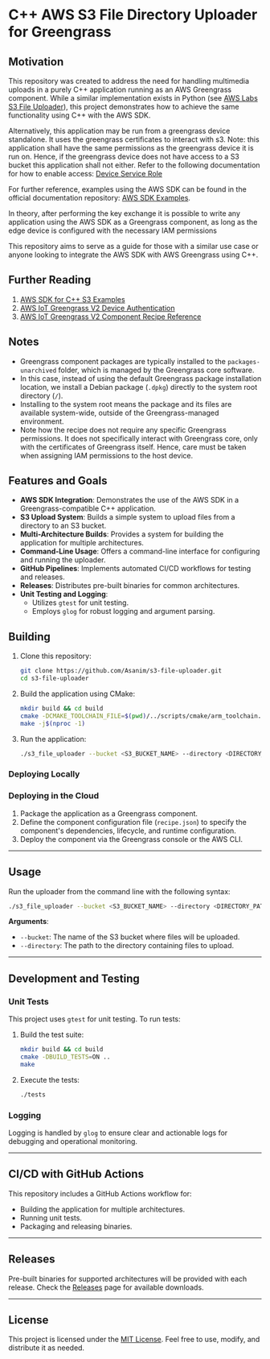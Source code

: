 # C++ AWS S3 File Directory Uploader for Greengrass

## Motivation

This repository was created to address the need for handling multimedia uploads in a purely C++ application running as an AWS Greengrass component. While a similar implementation exists in Python (see [AWS Labs S3 File Uploader](https://github.com/awslabs/aws-greengrass-labs-s3-file-uploader)), this project demonstrates how to achieve the same functionality using C++ with the AWS SDK.

Alternatively, this application may be run from a greengrass device standalone. It uses the greengrass certificates to interact with s3. Note: this application shall have the same permissions as the greengrass device it is run on. Hence, if the greengrass device does not have access to a S3 bucket this application shall not either. Refer to the following documentation for how to enable access: [Device Service Role](https://docs.aws.amazon.com/greengrass/v2/developerguide/device-service-role.html)

For further reference, examples using the AWS SDK can be found in the official documentation repository: [AWS SDK Examples](https://github.com/awsdocs/aws-doc-sdk-examples/tree/main).

In theory, after performing the key exchange it is possible to write any application using the AWS SDK as a Greengrass component, as long as the edge device is configured with the necessary IAM permissions

This repository aims to serve as a guide for those with a similar use case or anyone looking to integrate the AWS SDK with AWS Greengrass using C++.

## Further Reading

1. [AWS SDK for C++ S3 Examples](https://docs.aws.amazon.com/sdk-for-cpp/v1/developer-guide/examples-s3.html)
2. [AWS IoT Greengrass V2 Device Authentication](https://docs.aws.amazon.com/greengrass/v2/developerguide/device-auth.html)
3. [AWS IoT Greengrass V2 Component Recipe Reference](https://docs.aws.amazon.com/greengrass/v2/developerguide/component-recipe-reference.html)


## Notes

- Greengrass component packages are typically installed to the `packages-unarchived` folder, which is managed by the Greengrass core software.
- In this case, instead of using the default Greengrass package installation location, we install a Debian package (`.dpkg`) directly to the system root directory (`/`).
- Installing to the system root means the package and its files are available system-wide, outside of the Greengrass-managed environment.
- Note how the recipe does not require any specific Greengrass permissions. It does not specifically interact with Greengrass core, only with the certificates of Greengrass itself. Hence, care must be taken when assigning IAM permissions to the host device.

## Features and Goals

- **AWS SDK Integration**: Demonstrates the use of the AWS SDK in a Greengrass-compatible C++ application.
- **S3 Upload System**: Builds a simple system to upload files from a directory to an S3 bucket.
- **Multi-Architecture Builds**: Provides a system for building the application for multiple architectures.
- **Command-Line Usage**: Offers a command-line interface for configuring and running the uploader.
- **GitHub Pipelines**: Implements automated CI/CD workflows for testing and releases.
- **Releases**: Distributes pre-built binaries for common architectures.
- **Unit Testing and Logging**:
  - Utilizes `gtest` for unit testing.
  - Employs `glog` for robust logging and argument parsing.

## Building 

1. Clone this repository:
   ```bash
   git clone https://github.com/Asanim/s3-file-uploader.git
   cd s3-file-uploader
   ```

2. Build the application using CMake:
   ```bash
   mkdir build && cd build
   cmake -DCMAKE_TOOLCHAIN_FILE=$(pwd)/../scripts/cmake/arm_toolchain.cmake  -DCMAKE_BUILD_TYPE=Debug ..
   make -j$(nproc -1)
   ```

3. Run the application:
   ```bash
   ./s3_file_uploader --bucket <S3_BUCKET_NAME> --directory <DIRECTORY_PATH>
   ```

### Deploying Locally

### Deploying in the Cloud

1. Package the application as a Greengrass component.
2. Define the component configuration file (`recipe.json`) to specify the component's dependencies, lifecycle, and runtime configuration.
3. Deploy the component via the Greengrass console or the AWS CLI.

---

## Usage

Run the uploader from the command line with the following syntax:

```bash
./s3_file_uploader --bucket <S3_BUCKET_NAME> --directory <DIRECTORY_PATH>
```

**Arguments**:
- `--bucket`: The name of the S3 bucket where files will be uploaded.
- `--directory`: The path to the directory containing files to upload.

---

## Development and Testing

### Unit Tests

This project uses `gtest` for unit testing. To run tests:

1. Build the test suite:
   ```bash
   mkdir build && cd build
   cmake -DBUILD_TESTS=ON ..
   make
   ```

2. Execute the tests:
   ```bash
   ./tests
   ```

### Logging

Logging is handled by `glog` to ensure clear and actionable logs for debugging and operational monitoring.

---

## CI/CD with GitHub Actions

This repository includes a GitHub Actions workflow for:
- Building the application for multiple architectures.
- Running unit tests.
- Packaging and releasing binaries.

---

## Releases

Pre-built binaries for supported architectures will be provided with each release. Check the [Releases](https://github.com/Asanim/s3-file-uploader/releases) page for available downloads.

---

## License

This project is licensed under the [MIT License](LICENSE). Feel free to use, modify, and distribute it as needed.